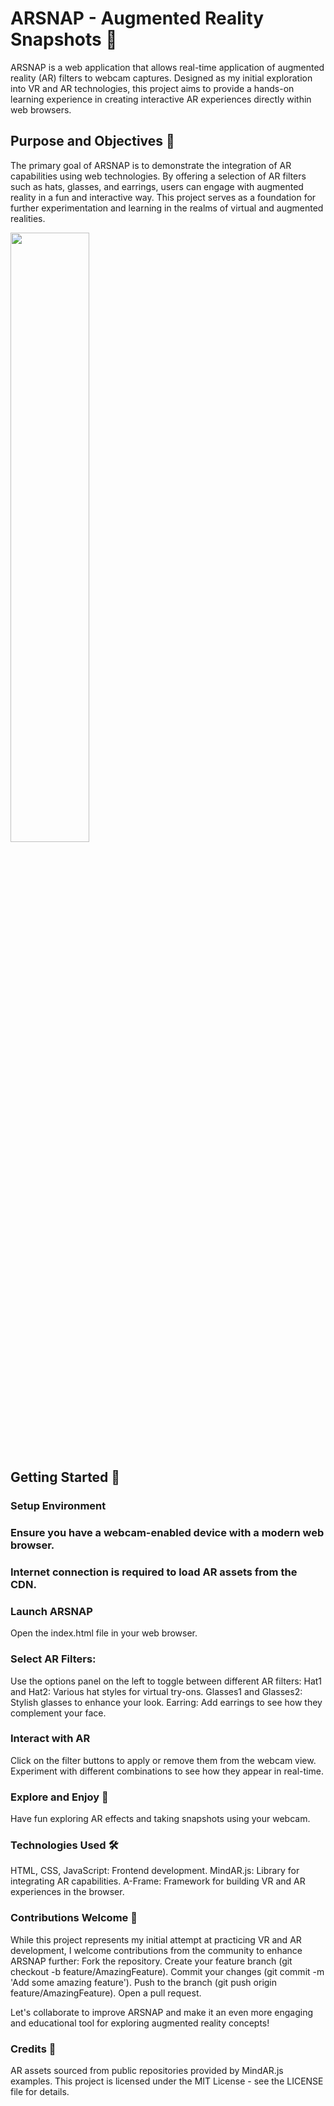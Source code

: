 # ARSNAP - Augmented Reality Snapshots 🌟
ARSNAP is a web application that allows real-time application of augmented reality (AR) filters to webcam captures. Designed as my initial exploration into VR and AR technologies, this project aims to provide a hands-on learning experience in creating interactive AR experiences directly within web browsers.

## Purpose and Objectives 🎯
The primary goal of ARSNAP is to demonstrate the integration of AR capabilities using web technologies. By offering a selection of AR filters such as hats, glasses, and earrings, users can engage with augmented reality in a fun and interactive way. This project serves as a foundation for further experimentation and learning in the realms of virtual and augmented realities.

<img src="https://github.com/JuhiPathak23/ARSnap/assets/73741643/876bd809-435f-42f7-a4fa-60c4e0b3e609" width=50% height=50%>

## Getting Started 🚀

### Setup Environment
### Ensure you have a webcam-enabled device with a modern web browser.
### Internet connection is required to load AR assets from the CDN.
### Launch ARSNAP
  Open the index.html file in your web browser.
### Select AR Filters:
  Use the options panel on the left to toggle between different AR filters:
  Hat1 and Hat2: Various hat styles for virtual try-ons.
  Glasses1 and Glasses2: Stylish glasses to enhance your look.
  Earring: Add earrings to see how they complement your face.
### Interact with AR
  Click on the filter buttons to apply or remove them from the webcam view.
  Experiment with different combinations to see how they appear in real-time.
### Explore and Enjoy 📸
  Have fun exploring AR effects and taking snapshots using your webcam.
### Technologies Used 🛠️
  HTML, CSS, JavaScript: Frontend development.
  MindAR.js: Library for integrating AR capabilities.
  A-Frame: Framework for building VR and AR experiences in the browser.
### Contributions Welcome 🤝
  While this project represents my initial attempt at practicing VR and AR development, I welcome contributions from the community to enhance ARSNAP further:
  Fork the repository.
  Create your feature branch (git checkout -b feature/AmazingFeature).
  Commit your changes (git commit -m 'Add some amazing feature').
  Push to the branch (git push origin feature/AmazingFeature).
  Open a pull request.

Let's collaborate to improve ARSNAP and make it an even more engaging and educational tool for exploring augmented reality concepts!

### Credits 🌟
AR assets sourced from public repositories provided by MindAR.js examples.
This project is licensed under the MIT License - see the LICENSE file for details.
